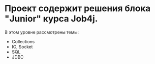 # Проект содержит решения блока "Junior" курса Job4j.
В этом уровне рассмотрены темы:
- Collections
- IO, Socket
- SQL
- JDBC

